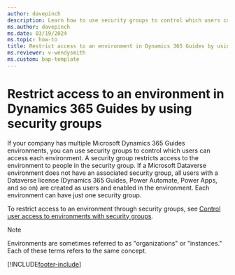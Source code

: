 ```yaml
---
author: davepinch
description: Learn how to use security groups to control which users can access which environments in Microsoft Dynamics 365 Guides.
ms.author: davepinch
ms.date: 03/19/2024
ms.topic: how-to
title: Restrict access to an environment in Dynamics 365 Guides by using security groups
ms.reviewer: v-wendysmith
ms.custom: bap-template
---
```


# Restrict access to an environment in Dynamics 365 Guides by using security groups

If your company has multiple Microsoft Dynamics 365 Guides environments, you can use security groups to control which users can access each environment. A security group restricts access to the environment to people in the security group. If a Microsoft Dataverse environment does not have an associated security group, all users with a Dataverse license (Dynamics 365 Guides, Power Automate, Power Apps, and so on) are created as users and enabled in the environment. Each environment can have just one security group.

To restrict access to an environment through security groups, see [Control user access to environments with security groups](/power-platform/admin/control-user-access). 

> [!NOTE]
> Environments are sometimes referred to as "organizations" or "instances." Each of these terms refers to the same concept. 


[!INCLUDE[footer-include](../includes/footer-banner.md)]